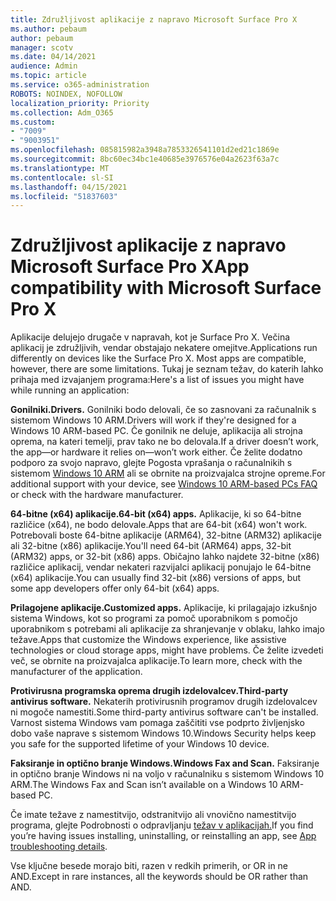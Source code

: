 ```yaml
---
title: Združljivost aplikacije z napravo Microsoft Surface Pro X
ms.author: pebaum
author: pebaum
manager: scotv
ms.date: 04/14/2021
audience: Admin
ms.topic: article
ms.service: o365-administration
ROBOTS: NOINDEX, NOFOLLOW
localization_priority: Priority
ms.collection: Adm_O365
ms.custom:
- "7009"
- "9003951"
ms.openlocfilehash: 085815982a3948a7853326541101d2ed21c1869e
ms.sourcegitcommit: 8bc60ec34bc1e40685e3976576e04a2623f63a7c
ms.translationtype: MT
ms.contentlocale: sl-SI
ms.lasthandoff: 04/15/2021
ms.locfileid: "51837603"
---
```

# <a name="app-compatibility-with-microsoft-surface-pro-x"></a><span data-ttu-id="104e2-102">Združljivost aplikacije z napravo Microsoft Surface Pro X</span><span class="sxs-lookup"><span data-stu-id="104e2-102">App compatibility with Microsoft Surface Pro X</span></span>

<span data-ttu-id="104e2-103">Aplikacije delujejo drugače v napravah, kot je Surface Pro X. Večina aplikacij je združljivih, vendar obstajajo nekatere omejitve.</span><span class="sxs-lookup"><span data-stu-id="104e2-103">Applications run differently on devices like the Surface Pro X. Most apps are compatible, however, there are some limitations.</span></span> <span data-ttu-id="104e2-104">Tukaj je seznam težav, do katerih lahko prihaja med izvajanjem programa:</span><span class="sxs-lookup"><span data-stu-id="104e2-104">Here's a list of issues you might have while running an application:</span></span> 

<span data-ttu-id="104e2-105">**Gonilniki.**</span><span class="sxs-lookup"><span data-stu-id="104e2-105">**Drivers.**</span></span> <span data-ttu-id="104e2-106">Gonilniki bodo delovali, če so zasnovani za računalnik s sistemom Windows 10 ARM.</span><span class="sxs-lookup"><span data-stu-id="104e2-106">Drivers will work if they're designed for a Windows 10 ARM-based PC.</span></span> <span data-ttu-id="104e2-107">Če gonilnik ne deluje, aplikacija ali strojna oprema, na kateri temelji, prav tako ne bo delovala.</span><span class="sxs-lookup"><span data-stu-id="104e2-107">If a driver doesn’t work, the app—or hardware it relies on—won’t work either.</span></span> <span data-ttu-id="104e2-108">Če želite dodatno podporo za svojo napravo, glejte Pogosta vprašanja o računalnikih s sistemom [Windows 10 ARM](https://support.microsoft.com/windows/windows-10-arm-based-pcs-faq-477f51df-2e3b-f68f-31b0-06f5e4f8ebb5) ali se obrnite na proizvajalca strojne opreme.</span><span class="sxs-lookup"><span data-stu-id="104e2-108">For additional support with your device, see [Windows 10 ARM-based PCs FAQ](https://support.microsoft.com/windows/windows-10-arm-based-pcs-faq-477f51df-2e3b-f68f-31b0-06f5e4f8ebb5) or check with the hardware manufacturer.</span></span>

<span data-ttu-id="104e2-109">**64-bitne (x64) aplikacije.**</span><span class="sxs-lookup"><span data-stu-id="104e2-109">**64-bit (x64) apps.**</span></span> <span data-ttu-id="104e2-110">Aplikacije, ki so 64-bitne različice (x64), ne bodo delovale.</span><span class="sxs-lookup"><span data-stu-id="104e2-110">Apps that are 64-bit (x64) won't work.</span></span> <span data-ttu-id="104e2-111">Potrebovali boste 64-bitne aplikacije (ARM64), 32-bitne (ARM32) aplikacije ali 32-bitne (x86) aplikacije.</span><span class="sxs-lookup"><span data-stu-id="104e2-111">You'll need 64-bit (ARM64) apps, 32-bit (ARM32) apps, or 32-bit (x86) apps.</span></span> <span data-ttu-id="104e2-112">Običajno lahko najdete 32-bitne (x86) različice aplikacij, vendar nekateri razvijalci aplikacij ponujajo le 64-bitne (x64) aplikacije.</span><span class="sxs-lookup"><span data-stu-id="104e2-112">You can usually find 32-bit (x86) versions of apps, but some app developers offer only 64-bit (x64) apps.</span></span>

<span data-ttu-id="104e2-113">**Prilagojene aplikacije.**</span><span class="sxs-lookup"><span data-stu-id="104e2-113">**Customized apps.**</span></span> <span data-ttu-id="104e2-114">Aplikacije, ki prilagajajo izkušnjo sistema Windows, kot so programi za pomoč uporabnikom s pomočjo uporabnikom s potrebami ali aplikacije za shranjevanje v oblaku, lahko imajo težave.</span><span class="sxs-lookup"><span data-stu-id="104e2-114">Apps that customize the Windows experience, like assistive technologies or cloud storage apps, might have problems.</span></span> <span data-ttu-id="104e2-115">Če želite izvedeti več, se obrnite na proizvajalca aplikacije.</span><span class="sxs-lookup"><span data-stu-id="104e2-115">To learn more, check with the manufacturer of the application.</span></span>

<span data-ttu-id="104e2-116">**Protivirusna programska oprema drugih izdelovalcev.**</span><span class="sxs-lookup"><span data-stu-id="104e2-116">**Third-party antivirus software.**</span></span> <span data-ttu-id="104e2-117">Nekaterih protivirusnih programov drugih izdelovalcev ni mogoče namestiti.</span><span class="sxs-lookup"><span data-stu-id="104e2-117">Some third-party antivirus software can't be installed.</span></span> <span data-ttu-id="104e2-118">Varnost sistema Windows vam pomaga zaščititi vse podprto življenjsko dobo vaše naprave s sistemom Windows 10.</span><span class="sxs-lookup"><span data-stu-id="104e2-118">Windows Security helps keep you safe for the supported lifetime of your Windows 10 device.</span></span>

<span data-ttu-id="104e2-119">**Faksiranje in optično branje Windows.**</span><span class="sxs-lookup"><span data-stu-id="104e2-119">**Windows Fax and Scan.**</span></span> <span data-ttu-id="104e2-120">Faksiranje in optično branje Windows ni na voljo v računalniku s sistemom Windows 10 ARM.</span><span class="sxs-lookup"><span data-stu-id="104e2-120">The Windows Fax and Scan isn’t available on a Windows 10 ARM-based PC.</span></span>

<span data-ttu-id="104e2-121">Če imate težave z namestitvijo, odstranitvijo ali vnovično namestitvijo programa, glejte Podrobnosti o odpravljanju [težav v aplikacijah.](https://docs.microsoft.com/troubleshoot/mem/intune/troubleshoot-app-install#app-troubleshooting-details)</span><span class="sxs-lookup"><span data-stu-id="104e2-121">If you find you’re having issues installing, uninstalling, or reinstalling an app, see [App troubleshooting details](https://docs.microsoft.com/troubleshoot/mem/intune/troubleshoot-app-install#app-troubleshooting-details).</span></span>

<span data-ttu-id="104e2-122">Vse ključne besede morajo biti, razen v redkih primerih, or OR in ne AND.</span><span class="sxs-lookup"><span data-stu-id="104e2-122">Except in rare instances, all the keywords should be OR rather than AND.</span></span>